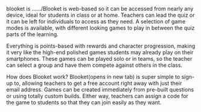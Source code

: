 blooket is   ....../Blooket is web-based so it can be accessed from nearly any device, ideal for students in class or at home. Teachers can lead the quiz or it can be left for individuals to access as they need. A selection of game modes is available, with different looking games to play in between the quiz parts of the learning.

Everything is points-based with rewards and character progression, making it very like the high-end polished games students may already play on their smartphones. These games can be played solo or in teams, so the teacher can select a group and have them compete against others in the class.

How does Blooket work?
Blooket(opens in new tab) is super simple to sign-up to, allowing teachers to get a free account right away with just their email address. Games can be created immediately from pre-built questions or using totally custom builds. Either way, teachers can assign a code for the game to students so that they can join easily as they want.

